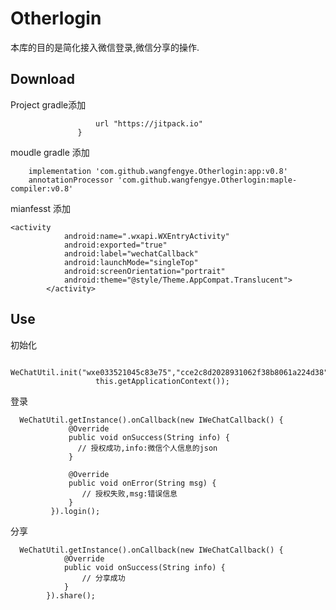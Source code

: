 # Otherlogin
本库的目的是简化接入微信登录,微信分享的操作.

## Download

Project gradle添加
```  maven {
                   url "https://jitpack.io"
               }
 ```
               
               
 moudle gradle 添加
```
    implementation 'com.github.wangfengye.Otherlogin:app:v0.8'
    annotationProcessor 'com.github.wangfengye.Otherlogin:maple-compiler:v0.8'

```
mianfesst 添加
```
<activity
            android:name=".wxapi.WXEntryActivity"
            android:exported="true"
            android:label="wechatCallback"
            android:launchMode="singleTop"
            android:screenOrientation="portrait"
            android:theme="@style/Theme.AppCompat.Translucent">
        </activity>

```

## Use
初始化
```
 WeChatUtil.init("wxe033521045c83e75","cce2c8d2028931062f38b8061a224d38",
                   this.getApplicationContext());
```
       
 登录
 
```
  WeChatUtil.getInstance().onCallback(new IWeChatCallback() {
             @Override
             public void onSuccess(String info) {
               // 授权成功,info:微信个人信息的json
             }
 
             @Override
             public void onError(String msg) {
                // 授权失败,msg:错误信息
             }
         }).login();
```
分享
```
  WeChatUtil.getInstance().onCallback(new IWeChatCallback() {
            @Override
            public void onSuccess(String info) {
                // 分享成功
            }
        }).share();
```